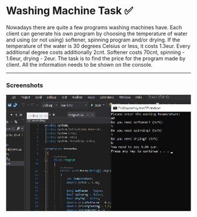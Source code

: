 # Washing Machine Task :white_check_mark:


Nowadays there are quite a few programs washing machines have. Each client can generate his own program by choosing the temperature of water and using (or not using) softener, spinning program and/or drying.
If the temperature of the water is 30 degrees Celsius or less, it costs 1.3eur. Every additional degree costs additionally 2cnt. Softener costs 70cnt, spinning - 1.6eur, drying - 2eur.
The task is to find the price for the program made by client. All the information needs to be shown on the console.

___

### Screenshots

<div>
    <img src="screenshot.png"/>
</div>